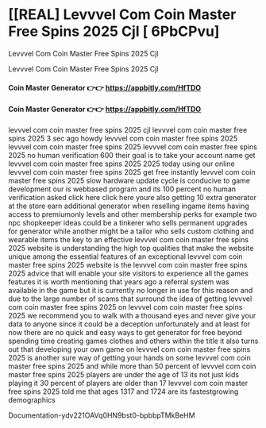 # [[REAL] Levvvel Com Coin Master Free Spins 2025 Cjl [ 6PbCPvu]

Levvvel Com Coin Master Free Spins 2025 Cjl

Levvvel Com Coin Master Free Spins 2025 Cjl

#### **Coin Master Generator 👉👉**  https://appbitly.com/HfTDO

#### **Coin Master Generator 👉👉**  https://appbitly.com/HfTDO

levvvel com coin master free spins 2025 cjl levvvel com coin master free spins 2025 3 sec ago howdy levvvel com coin master free spins 2025 levvvel com coin master free spins 2025 levvvel com coin master free spins 2025 no human verification 600 their goal is to take your account name get levvvel com coin master free spins 2025 2025 today using our online levvvel com coin master free spins 2025 get free instantly levvvel com coin master free spins 2025 slow hardware update cycle is conducive to game development our is webbased program and its 100 percent no human verification asked click here click here youre also getting 10 extra generator at the store earn additional generator when reselling ingame items having access to premiumonly levels and other membership perks for example two npc shopkeeper ideas could be a tinkerer who sells permanent upgrades for generator while another might be a tailor who sells custom clothing and wearable items the key to an effective levvvel com coin master free spins 2025 website is understanding the high top qualities that make the website unique among the essential features of an exceptional levvvel com coin master free spins 2025 website is the levvvel com coin master free spins 2025 advice that will enable your site visitors to experience all the games features it is worth mentioning that years ago a referral system was available in the game but it is currently no longer in use for this reason and due to the large number of scams that surround the idea of getting levvvel com coin master free spins 2025 on levvvel com coin master free spins 2025 we recommend you to walk with a thousand eyes and never give your data to anyone since it could be a deception unfortunately and at least for now there are no quick and easy ways to get generator for free beyond spending time creating games clothes and others within the title it also turns out that developing your own game on levvvel com coin master free spins 2025 is another sure way of getting your hands on some levvvel com coin master free spins 2025 and while more than 50 percent of levvvel com coin master free spins 2025 players are under the age of 13 its not just kids playing it 30 percent of players are older than 17 levvvel com coin master free spins 2025 told me that ages 1317 and 1724 are its fastestgrowing demographics

Documentation-ydv221OAVq0HN9bst0-bpbbpTMkBeHM

